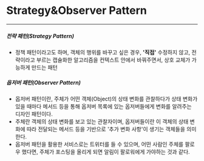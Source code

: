 # Strategy&Observer Pattern
___
##### 전략 패턴(Strategy Pattern)
- 정책 패턴이라고도 하며, 객체의 행위를 바꾸고 싶은 경우, **'직접'** 수정하지 않고, 전략이라고 부르는 캡슐화한 알고리즘을 컨텍스트 안에서 바꿔주면서, 상호 교체가 가능하게 만드는 패턴


##### 옵저버 패턴(Observer Pattern)
- 옵저버 패턴이란, 주체가 어떤 객체(Object)의 상태 변화를 관찰하다가 상태 변화가 있을 때마다 메서드 등을 통해 옵저버 목록에 있는 옵저버들에게 변화를 알려주는 디자인 패턴이다.  
- 주체란 객체의 상태 변화를 보고 있는 관찰자이며, 옵저버들이란 이 객체의 상태 변화에 따라 전달되는 메서드 등을 기반으로 '추가 변화 사항'이 생기는 객체들을 의미한다.
- 옵저버 패턴을 활용한 서비스로는 트위터를 들 수 있으며, 어떤 사람인 주체를 팔로우 했다면, 주체가 포스팅을 올리게 되면 알림이 팔로워에게 가야하는 것과 같다.